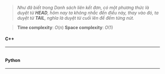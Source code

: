 > _Như đã biết trong Danh sách liên kết đơn, có một phương thức là duyệt từ **HEAD**, hôm nay ta không nhắc đến điều này, thay vào đó, ta duyệt từ **TAIL**, nghĩa là duyệt từ cuối lên để đếm từng nút._

> **Time complexity**: $O(n)$
> **Space complexity**: $O(1)$

#### C++
---
``` cpp
```
#### Python
---
``` python
```